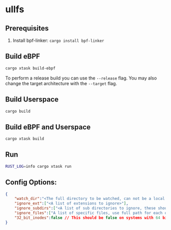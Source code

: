 # ullfs

## Prerequisites

1. Install bpf-linker: `cargo install bpf-linker`

## Build eBPF

```bash
cargo xtask build-ebpf
```

To perform a release build you can use the `--release` flag.
You may also change the target architecture with the `--target` flag.

## Build Userspace

```bash
cargo build
```

## Build eBPF and Userspace

```bash
cargo xtask build
```

## Run

```bash
RUST_LOG=info cargo xtask run
```


## Config Options:

```json
{
    "watch_dir":"<The full directory to be watched, can not be a local directory or use ~",
    "ignore_ext":["<A list of extensions to ignore>"],
    "ignore_subdirs":["<A list of sub directories to ignore, these should be formatted to not include the watch_dir. Start these directories with no slash. Must be full subdirectory>"],
    "ignore_files":["A list of specific files, use full path for each of these, to ignore."],
    "32_bit_inodes":false // This should be false on systems with 64 bit inodes. Set to true if file changes are not being detected
}
```